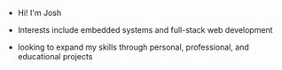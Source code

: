 - Hi! I'm Josh

- Interests include embedded systems and full-stack web development

- looking to expand my skills through personal, professional, and educational projects

<!---
JoshIsCodingRN/JoshIsCodingRN is a ✨ special ✨ repository because its `README.md` (this file) appears on your GitHub profile.
You can click the Preview link to take a look at your changes.
--->
